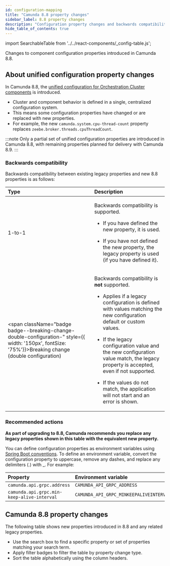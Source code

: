 ```yaml
---
id: configuration-mapping
title: "Camunda 8.8 property changes"
sidebar_label: 8.8 property changes
description: "Configuration property changes and backwards compatibility information for new Camunda 8.8 properties and legacy properties."
hide_table_of_contents: true
---
```


import SearchableTable from '../../react-components/\_config-table.js';

Changes to component configuration properties introduced in Camunda 8.8.

## About unified configuration property changes

In Camunda 8.8, the [unified configuration for Orchestration Cluster components](/reference/announcements-release-notes/880/whats-new-in-88.md) is introduced.

- Cluster and component behavior is defined in a single, centralized configuration system.
- This means some configuration properties have changed or are replaced with new properties.
- For example, the new `camunda.system.cpu-thread-count` property replaces `zeebe.broker.threads.cpuThreadCount`.

:::note
Only a partial set of unified configuration properties are introduced in Camunda 8.8, with remaining properties planned for delivery with Camunda 8.9.
:::

### Backwards compatibility

Backwards compatibility between existing legacy properties and new 8.8 properties is as follows:

| Type                                                                                                                                                          | Description                                                                                                                                                                                                                                                                                                                                                                                                                                            |
| :------------------------------------------------------------------------------------------------------------------------------------------------------------ | :----------------------------------------------------------------------------------------------------------------------------------------------------------------------------------------------------------------------------------------------------------------------------------------------------------------------------------------------------------------------------------------------------------------------------------------------------- |
| <span className="badge badge--1-to-1">1-to-1</span>                                                                                                           | <p>Backwards compatibility is supported.</p><p><ul><li><p>If you have defined the new property, it is used.</p></li><li>If you have not defined the new property, the legacy property is used (if you have defined it).</li></ul></p>                                                                                                                                                                                                                  |
| <span className="badge badge--breaking-change-double-configuration-" style={{ width: '150px', fontSize: '75%'}}>Breaking change (double configuration)</span> | <p>Backwards compatibility is **not** supported.</p><p><ul><li><p>Applies if a legacy configuration is defined with values matching the new configuration default or custom values.</p></li><li><p>If the legacy configuration value and the new configuration value match, the legacy property is accepted, even if not supported.</p></li><li><p>If the values do not match, the application will not start and an error is shown.</p></li></ul></p> |

### Recommended actions

**As part of upgrading to 8.8, Camunda recommends you replace any legacy properties shown in this table with the equivalent new property.**

You can define configuration properties as environment variables using [Spring Boot conventions](https://docs.spring.io/spring-boot/reference/features/external-config.html#features.external-config.typesafe-configuration-properties.relaxed-binding.environment-variables). To define an environment variable, convert the configuration property to uppercase, remove any dashes, and replace any delimiters (.) with \_. For example:

| Property                                   | Environment variable                    |
| :----------------------------------------- | :-------------------------------------- |
| `camunda.api.grpc.address`                 | `CAMUNDA_API_GRPC_ADDRESS`              |
| `camunda.api.grpc.min-keep-alive-interval` | `CAMUNDA_API_GRPC_MINKEEPALIVEINTERVAL` |

## Camunda 8.8 property changes

The following table shows new properties introduced in 8.8 and any related legacy properties.

- Use the search box to find a specific property or set of properties matching your search term.
- Apply filter badges to filter the table by property change type.
- Sort the table alphabetically using the column headers.

<SearchableTable />
